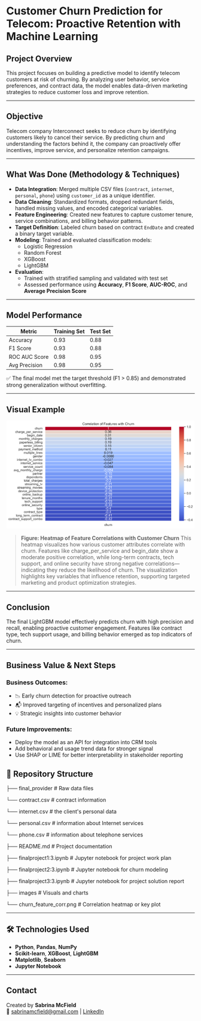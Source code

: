 #  Customer Churn Prediction for Telecom: Proactive Retention with Machine Learning

##  Project Overview
This project focuses on building a predictive model to identify telecom customers at risk of churning. By analyzing user behavior, service preferences, and contract data, the model enables data-driven marketing strategies to reduce customer loss and improve retention.

---

##  Objective
Telecom company Interconnect seeks to reduce churn by identifying customers likely to cancel their service. By predicting churn and understanding the factors behind it, the company can proactively offer incentives, improve service, and personalize retention campaigns.

---

##  What Was Done (Methodology & Techniques)

- **Data Integration**: Merged multiple CSV files (`contract`, `internet`, `personal`, `phone`) using `customer_id` as a unique identifier.
- **Data Cleaning**: Standardized formats, dropped redundant fields, handled missing values, and encoded categorical variables.
- **Feature Engineering**: Created new features to capture customer tenure, service combinations, and billing behavior patterns.
- **Target Definition**: Labeled churn based on contract `EndDate` and created a binary target variable.
- **Modeling**: Trained and evaluated classification models:
  - Logistic Regression
  - Random Forest
  - XGBoost
  - LightGBM
- **Evaluation**:
  - Trained with stratified sampling and validated with test set
  - Assessed performance using **Accuracy**, **F1 Score**, **AUC-ROC**, and **Average Precision Score**

---

##  Model Performance

| Metric          | Training Set | Test Set |
|-----------------|--------------|----------|
| Accuracy        | 0.93         | 0.88     |
| F1 Score        | 0.93         | 0.88     |
| ROC AUC Score   | 0.98         | 0.95     |
| Avg Precision   | 0.98         | 0.95     |

✅ The final model met the target threshold (F1 > 0.85) and demonstrated strong generalization without overfitting.

---

##  Visual Example

![Churn Feature Correlation Heatmap](images/churn_feature_corr.png)

> **Figure: Heatmap of Feature Correlations with Customer Churn**
This heatmap visualizes how various customer attributes correlate with churn. Features like charge_per_service and begin_date show a moderate positive correlation, while long-term contracts, tech support, and online security have strong negative correlations—indicating they reduce the likelihood of churn. The visualization highlights key variables that influence retention, supporting targeted marketing and product optimization strategies.

---

##  Conclusion

The final LightGBM model effectively predicts churn with high precision and recall, enabling proactive customer engagement. Features like contract type, tech support usage, and billing behavior emerged as top indicators of churn.

---

##  Business Value & Next Steps

### Business Outcomes:
- 📉 Early churn detection for proactive outreach
- 📬 Improved targeting of incentives and personalized plans
- 💡 Strategic insights into customer behavior

### Future Improvements:
- Deploy the model as an API for integration into CRM tools
- Add behavioral and usage trend data for stronger signal
- Use SHAP or LIME for better interpretability in stakeholder reporting

## 📁 Repository Structure

├── final_provider # Raw data files

  └── contract.csv # contract information
  
  └── internet.csv # the client's personal data
  
  └── personal.csv # information about Internet services
  
  └── phone.csv # information about telephone services
  
├── README.md # Project documentation

├── finalproject1:3.ipynb # Jupyter notebook for project work plan

├──  finalproject2:3.ipynb # Jupyter notebook for churn modeling

├── finalproject3:3.ipynb # Jupyter notebook for project solution report

├── images # Visuals and charts

 └── churn_feature_corr.png # Correlation heatmap or key plot


---

## 🛠 Technologies Used

- **Python**, **Pandas**, **NumPy**
- **Scikit-learn**, **XGBoost**, **LightGBM**
- **Matplotlib**, **Seaborn**
- **Jupyter Notebook**

---

##  Contact

Created by **Sabrina McField**  
📧 sabrinamcfield@gmail.com | [LinkedIn](https://www.linkedin.com/in/sabrinamcfield)
